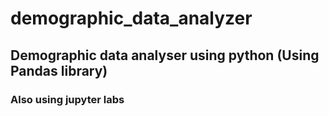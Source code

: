# demographic_data_analyzer
## Demographic data analyser using python (Using Pandas library)
### Also using jupyter labs

